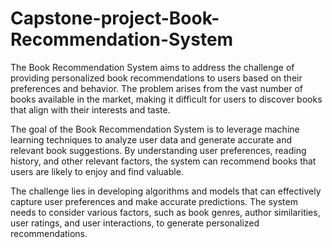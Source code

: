 # Capstone-project-Book-Recommendation-System

The Book Recommendation System aims to address the challenge of providing personalized book recommendations to users based on their preferences and behavior. The problem arises from the vast number of books available in the market, making it difficult for users to discover books that align with their interests and taste.

The goal of the Book Recommendation System is to leverage machine learning techniques to analyze user data and generate accurate and relevant book suggestions. By understanding user preferences, reading history, and other relevant factors, the system can recommend books that users are likely to enjoy and find valuable.

The challenge lies in developing algorithms and models that can effectively capture user preferences and make accurate predictions. The system needs to consider various factors, such as book genres, author similarities, user ratings, and user interactions, to generate personalized recommendations.
